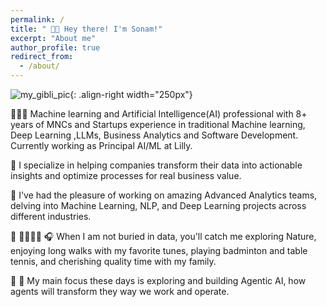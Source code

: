 ```yaml
---
permalink: /
title: " 👋🏻 Hey there! I'm Sonam!"
excerpt: "About me"
author_profile: true
redirect_from: 
  - /about/
---
```


![my_gibli_pic](https://github.com/user-attachments/assets/b3969b67-87f3-44ef-b372-f73645131631){: .align-right width="250px"}

👩🏻‍💻 Machine learning and Artificial Intelligence(AI) professional with 8+ years of MNCs and Startups experience in traditional Machine learning, Deep Learning ,LLMs, Business Analytics and Software Development. Currently working as Principal AI/ML at Lilly. 
 
🔬 I specialize in helping companies transform their data into actionable insights and optimize processes for real business value. 

🏢 I've had the pleasure of working on amazing Advanced Analytics teams, delving into Machine Learning, NLP, and Deep Learning projects across different industries.

🌅 🏃🏻‍♀️🏓 🎧 When I am not buried in data, you'll catch me exploring Nature, enjoying long walks with my favorite tunes, playing badminton and table tennis, and cherishing quality time with my family.

 🎯 🤖 My main focus these days is exploring and building Agentic AI, how agents will transform they way we work and operate.



 

